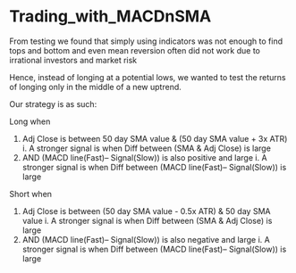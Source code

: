 # Trading_with_MACDnSMA

From testing we found that simply using indicators was not enough to find tops and bottom and even mean reversion often did not work due to irrational investors and market risk

Hence, instead of longing at a potential lows, we wanted to test the returns of longing only in the middle of a new uptrend. 

Our strategy is as such:

Long when
1. Adj Close is between  50 day SMA value & (50 day SMA value + 3x ATR) 
        i.  A stronger signal is when Diff between (SMA & Adj Close) is large
2.  AND (MACD line(Fast)– Signal(Slow)) is also positive and large
        i. A stronger signal is when Diff between (MACD line(Fast)– Signal(Slow)) is large

Short when
1. Adj Close is between (50 day SMA value - 0.5x ATR) &  50 day SMA value 
        i.  A stronger signal is when Diff between (SMA & Adj Close) is large
2.  AND (MACD line(Fast)– Signal(Slow))  is also negative and large 
        i. A stronger signal is when Diff between (MACD line(Fast)– Signal(Slow)) is large

